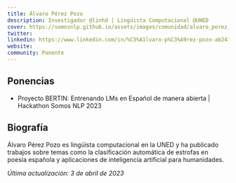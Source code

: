 ```yaml
---
title: Álvaro Pérez Pozo
description: Investigador @linhd | Lingüista Computacional @UNED 
cover: https://somosnlp.github.io/assets/images/comunidad/alvaro_perez_pozo.jpg
twitter: 
linkedin: https://www.linkedin.com/in/%C3%A1lvaro-p%C3%A9rez-pozo-ab241154/ 
website: 
community: Ponente
---
```


## Ponencias

- Proyecto BERTIN: Entrenando LMs en Español de manera abierta | Hackathon Somos NLP 2023

<EventSummary
    description="En esta charla presentaremos el origen de BERTIN y los nuevos modelos generativos liberados como parte de la iniciativa, que tiene como objetivo entrenar modelos de lenguaje en español de forma abierta, lo que significa que los datos y el código utilizados en el proceso de entrenamiento son accesibles para cualquier persona interesada en ellos."
    poster="https://somosnlp.github.io/assets/images/eventos/230403_proyecto_bertin.jpg"
    video="https://www.youtube.com/embed/tVBM5G_RUO8"
    name=""
    website=""
    twitter=""
    linkedin="https://www.linkedin.com/in/%C3%A1lvaro-p%C3%A9rez-pozo-ab241154/"
    github=""
    bio=""
/>

## Biografía

Álvaro Pérez Pozo es lingüista computacional en la UNED y ha publicado trabajos sobre temas como la clasificación automática de estrofas en poesía española y aplicaciones de inteligencia artificial para humanidades.

*Última actualización: 3 de abril de 2023*
